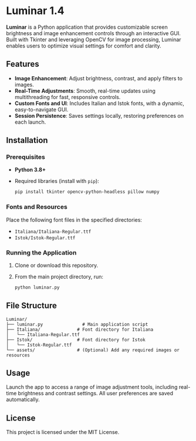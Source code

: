 # Luminar 1.4

**Luminar** is a Python application that provides customizable screen brightness and image enhancement controls through an interactive GUI. Built with Tkinter and leveraging OpenCV for image processing, Luminar enables users to optimize visual settings for comfort and clarity.

## Features

- **Image Enhancement**: Adjust brightness, contrast, and apply filters to images.
- **Real-Time Adjustments**: Smooth, real-time updates using multithreading for fast, responsive controls.
- **Custom Fonts and UI**: Includes Italian and Istok fonts, with a dynamic, easy-to-navigate GUI.
- **Session Persistence**: Saves settings locally, restoring preferences on each launch.

## Installation

### Prerequisites

- **Python 3.8+**
- Required libraries (install with `pip`):
  
  ```bash
  pip install tkinter opencv-python-headless pillow numpy
  ```

### Fonts and Resources

Place the following font files in the specified directories:

- `Italiana/Italiana-Regular.ttf`
- `Istok/Istok-Regular.ttf`

### Running the Application

1. Clone or download this repository.
2. From the main project directory, run:

   ```bash
   python luminar.py
   ```

## File Structure

```plaintext
Luminar/
├── luminar.py               # Main application script
├── Italiana/              # Font directory for Italiana
│   └── Italiana-Regular.ttf
├── Istok/                 # Font directory for Istok
│   └── Istok-Regular.ttf
└── assets/                # (Optional) Add any required images or resources
```

## Usage

Launch the app to access a range of image adjustment tools, including real-time brightness and contrast settings. All user preferences are saved automatically.

## License

This project is licensed under the MIT License.
